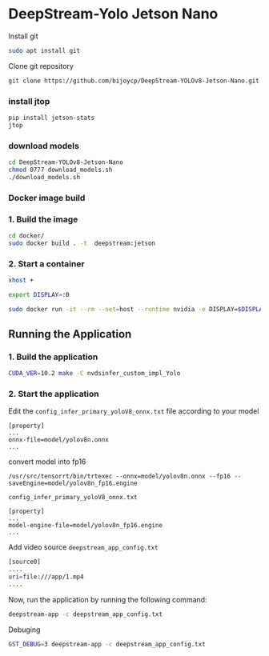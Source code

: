 # DeepStream-Yolo Jetson Nano

Install git
```sh
sudo apt install git
```
Clone git repository
```sh
git clone https://github.com/bijoycp/DeepStream-YOLOv8-Jetson-Nano.git
```

### install jtop
  ```sh
  pip install jetson-stats
  jtop
  ```

### download models
  ```sh
  cd DeepStream-YOLOv8-Jetson-Nano
  chmod 0777 download_models.sh
  ./download_models.sh
  ```

### Docker image build

### 1. Build the image
  ```sh
  cd docker/
  sudo docker build . -t  deepstream:jetson
  ```
### 2. Start a container
```sh
xhost +

export DISPLAY=:0

sudo docker run -it --rm --net=host --runtime nvidia -e DISPLAY=$DISPLAY -v /tmp/.X11-unix/:/tmp/.X11-unix -v /home/cp/Desktop/yolov8/DeepStream-Yolo:/app deepstream:jetson
```
## Running the Application

### 1. Build the application

```sh
CUDA_VER=10.2 make -C nvdsinfer_custom_impl_Yolo
```

### 2. Start the application

Edit the `config_infer_primary_yoloV8_onnx.txt` file according to your model 

```
[property]
...
onnx-file=model/yolov8n.onnx
...
```

convert model into fp16
```
/usr/src/tensorrt/bin/trtexec --onnx=model/yolov8n.onnx --fp16 --saveEngine=model/yolov8n_fp16.engine
```

`config_infer_primary_yoloV8_onnx.txt`
```
[property]
...
model-engine-file=model/yolov8n_fp16.engine
...
```
Add video source  `deepstream_app_config.txt`  

```sh
[source0]
....
uri=file:///app/1.mp4
....
```

Now, run the application by running the following command:

```sh
deepstream-app -c deepstream_app_config.txt
```
Debuging 
```sh
GST_DEBUG=3 deepstream-app -c deepstream_app_config.txt
```
